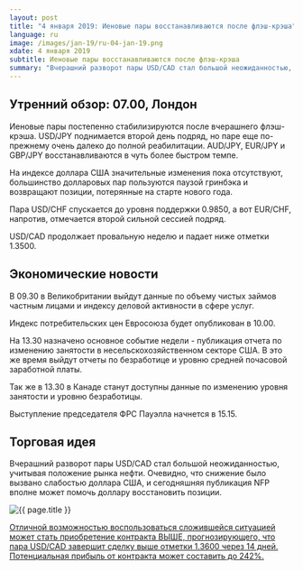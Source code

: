 ```yaml
---
layout: post
title: "4 января 2019: Иеновые пары восстанавливаются после флэш-крэша"
language: ru
image: /images/jan-19/ru-04-jan-19.png
xdate: 4 января 2019
subtitle: Иеновые пары восстанавливаются после флэш-крэша
summary: "Вчерашний разворот пары USD/CAD стал большой неожиданностью, учитывая положение рынка нефти. Очевидно, что снижение было вызвано слабостью доллара США, и сегодняшняя публикация NFP вполне может помочь доллару восстановить позиции"
---
```

## Утренний обзор: 07.00, Лондон
 
Иеновые пары постепенно стабилизируются после вчерашнего флэш-крэша. USD/JPY поднимается второй день подряд, но паре еще по-прежнему очень далеко до полной реабилитации. AUD/JPY, EUR/JPY и GBP/JPY восстанавливаются в чуть более быстром темпе.

На индексе доллара США значительные изменения пока отсутствуют, большинство долларовых пар пользуются паузой гринбэка и возвращают позиции, потерянные на старте нового года.

Пара USD/CHF спускается до уровня поддержки 0.9850, а вот EUR/CHF, напротив, отмечается второй сильной сессией подряд.

USD/CAD продолжает провальную неделю и падает ниже отметки 1.3500.
 
## Экономические новости
 
В 09.30 в Великобритании выйдут данные по объему чистых займов частным лицами и индексу деловой активности в сфере услуг.

Индекс потребительских цен Евросоюза будет опубликован в 10.00.

На 13.30 назначено основное событие недели - публикация отчета по изменению занятости в несельскохозяйственном секторе США. В это же время выйдут отчеты по безработице и уровню средней почасовой заработной платы.

Так же в 13.30 в Канаде станут доступны данные по изменению уровня занятости и уровню безработицы.

Выступление председателя ФРС Пауэлла начнется в 15.15.
 
## Торговая идея
 
Вчерашний разворот пары USD/CAD стал большой неожиданностью, учитывая положение рынка нефти. Очевидно, что снижение было вызвано слабостью доллара США, и сегодняшняя публикация NFP вполне может помочь доллару восстановить позиции.

<img src="{{ site.url }}/images/jan-19/ru-04-jan-19.png" alt="{{ page.title }}"  title="{{ page.title }}">

<a href="%LINK%%?currency=USD&market=forex&underlying=frxUSDCAD&formname=higherlower&duration_amount=14&duration_units=d&amount=10&amount_type=stake&expiry_type=duration&barrier=1.3600" target="_blank" rel="noopener noreferrer nofollow">Отличной возможностью воспользоваться сложившейся ситуацией может стать приобретение контракта ВЫШЕ, прогнозирующего, что пара USD/CAD завершит сделку выше отметки 1.3600 через 14 дней. Потенциальная прибыль от контракта может составить до 242%.</a>
